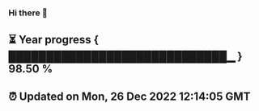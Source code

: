 ### Hi there 👋
⏳ Year progress { █████████████████████████████▁ } 98.50 %
---
⏰ Updated on Mon, 26 Dec 2022 12:14:05 GMT
---
